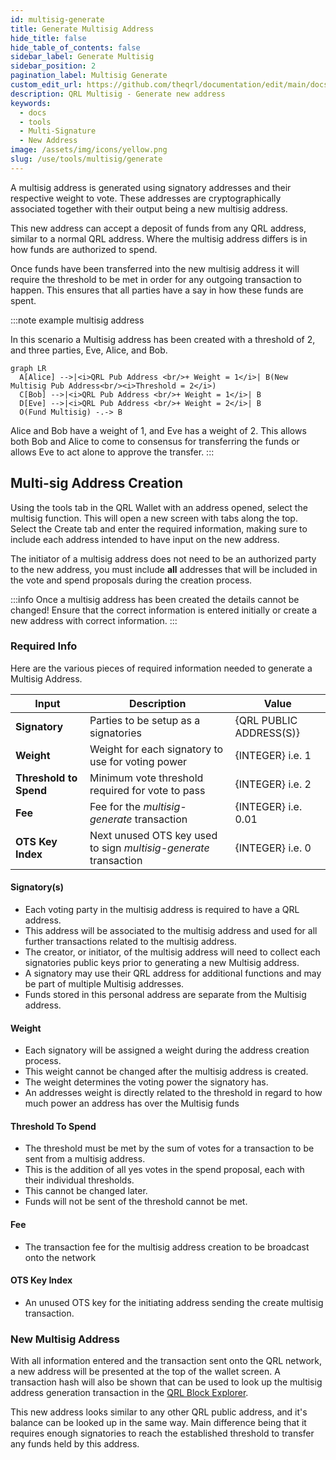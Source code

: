 ```yaml
---
id: multisig-generate
title: Generate Multisig Address
hide_title: false
hide_table_of_contents: false
sidebar_label: Generate Multisig
sidebar_position: 2
pagination_label: Multisig Generate
custom_edit_url: https://github.com/theqrl/documentation/edit/main/docs/Use/Tools/multisig/multisig-generate.md
description: QRL Multisig - Generate new address
keywords:
  - docs
  - tools
  - Multi-Signature
  - New Address
image: /assets/img/icons/yellow.png
slug: /use/tools/multisig/generate
---
```


A multisig address is generated using signatory addresses and their respective weight to vote. These addresses are cryptographically associated together with their output being a new multisig address.

This new address can accept a deposit of funds from any QRL address, similar to a normal QRL address. Where the multisig address differs is in how funds are authorized to spend.

Once funds have been transferred into the new multisig address it will require the threshold to be met in order for any outgoing transaction to happen. This ensures that all parties have a say in how these funds are spent.

:::note example multisig address

In this scenario a Multisig address has been created with a threshold of 2, and three parties, Eve, Alice, and Bob.

```mermaid
graph LR
  A[Alice] -->|<i>QRL Pub Address <br/>+ Weight = 1</i>| B(New Multisig Pub Address<br/><i>Threshold = 2</i>)
  C[Bob] -->|<i>QRL Pub Address <br/>+ Weight = 1</i>| B
  D[Eve] -->|<i>QRL Pub Address <br/>+ Weight = 2</i>| B
  O(Fund Multisig) -.-> B 
```

Alice and Bob have a weight of 1, and Eve has a weight of 2. This allows both Bob and Alice to come to consensus for transferring the funds or allows Eve to act alone to approve the transfer.
:::

## Multi-sig Address Creation

Using the tools tab in the QRL Wallet with an address opened, select the multisig function. This will open a new screen with tabs along the top. Select the Create tab and enter the required information, making sure to include each address intended to have input on the new address.

The initiator of a multisig address does not need to be an authorized party to the new address, you must include __all__ addresses that will be included in the vote and spend proposals during the creation process.

:::info
Once a multisig address has been created the details cannot be changed! Ensure that the correct information is entered initially or create a new address with correct information. 
:::


### Required Info

Here are the various pieces of required information needed to generate a Multisig Address.

| Input | Description | Value | 
| --- | --- | ---- | 
|**Signatory** | Parties to be setup as a signatories | \{QRL PUBLIC ADDRESS(S)} |
|**Weight** | Weight for each signatory to use for voting power | {INTEGER} i.e. $1$|
|**Threshold to Spend** | Minimum vote threshold required for vote to pass | {INTEGER} i.e. $2$ |
|**Fee** | Fee for the *multisig-generate* transaction |\{INTEGER} i.e. $0.01$ |
|**OTS Key Index**| Next unused OTS key used to sign *multisig-generate* transaction | \{INTEGER} i.e. $0$ |

#### Signatory(s)

- Each voting party in the multisig address is required to have a QRL address. 
- This address will be associated to the multisig address and used for all further transactions related to the multisig address.
- The creator, or initiator, of the multisig address will need to collect each signatories public keys prior to generating a new Multisig address.
- A signatory may use their QRL address for additional functions and may be part of multiple Multisig addresses. 
- Funds stored in this personal address are separate from the Multisig address.


#### Weight

- Each signatory will be assigned a weight during the address creation process. 
- This weight cannot be changed after the multisig address is created. 
- The weight determines the voting power the signatory has.
- An addresses weight is directly related to the threshold in regard to how much power an address has over the Multisig funds

#### Threshold To Spend

- The threshold must be met by the sum of votes for a transaction to be sent from a multisig address. 
- This is the addition of all yes votes in the spend proposal, each with their individual thresholds.
- This cannot be changed later.
- Funds will not be sent of the threshold cannot be met.

#### Fee

- The transaction fee for the multisig address creation to be broadcast onto the network

#### OTS Key Index

- An unused OTS key for the initiating address sending the create multisig transaction. 


### New Multisig Address

With all information entered and the transaction sent onto the QRL network, a new address will be presented at the top of the wallet screen. A transaction hash will also be shown that can be used to look up the multisig address generation transaction in the [QRL Block Explorer](https://explorer.theqrl.org). 

This new address looks similar to any other QRL public address, and it's balance can be looked up in the same way. Main difference being that it requires enough signatories to reach the established threshold to transfer any funds held by this address.
